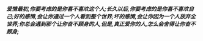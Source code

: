 ***爱情最初,你要考虑的是你喜不喜欢这个人;长久以后,你要考虑的是你喜不喜欢自己;好的感情,会让你通过一个人看到整个世界;坏的感情,会让你因为一个人放弃全世界;你总会遇到那个让你奋不顾身的人,但是,真正爱你的人,怎么会舍得让你奋不顾身;***